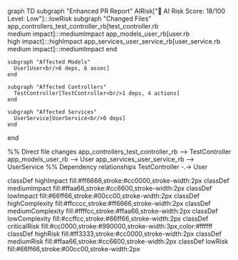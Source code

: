 graph TD
  subgraph "Enhanced PR Report"
    AIRisk["🤖 AI Risk Score: 18/100<br/>Level: Low"]:::lowRisk
    subgraph "Changed Files"
      app_controllers_test_controller_rb[test_controller.rb<br/>medium impact]:::mediumImpact
      app_models_user_rb[user.rb<br/>high impact]:::highImpact
      app_services_user_service_rb[user_service.rb<br/>medium impact]:::mediumImpact
    end

    subgraph "Affected Models"
      User[User<br/>6 deps, 6 assoc]
    end

    subgraph "Affected Controllers"
      TestController[TestController<br/>1 deps, 4 actions]
    end

    subgraph "Affected Services"
      UserService[UserService<br/>0 deps]
    end

  end

  %% Direct file changes
  app_controllers_test_controller_rb --> TestController
  app_models_user_rb --> User
  app_services_user_service_rb --> UserService
  %% Dependency relationships
  TestController -.-> User

  classDef highImpact fill:#ff6666,stroke:#cc0000,stroke-width:2px
  classDef mediumImpact fill:#ffaa66,stroke:#cc6600,stroke-width:2px
  classDef lowImpact fill:#66ff66,stroke:#00cc00,stroke-width:2px
  classDef highComplexity fill:#ffcccc,stroke:#ff6666,stroke-width:2px
  classDef mediumComplexity fill:#ffffcc,stroke:#ffaa66,stroke-width:2px
  classDef lowComplexity fill:#ccffcc,stroke:#66ff66,stroke-width:2px
  classDef criticalRisk fill:#cc0000,stroke:#990000,stroke-width:3px,color:#ffffff
  classDef highRisk fill:#ff3333,stroke:#cc0000,stroke-width:2px
  classDef mediumRisk fill:#ffaa66,stroke:#cc6600,stroke-width:2px
  classDef lowRisk fill:#66ff66,stroke:#00cc00,stroke-width:2px
